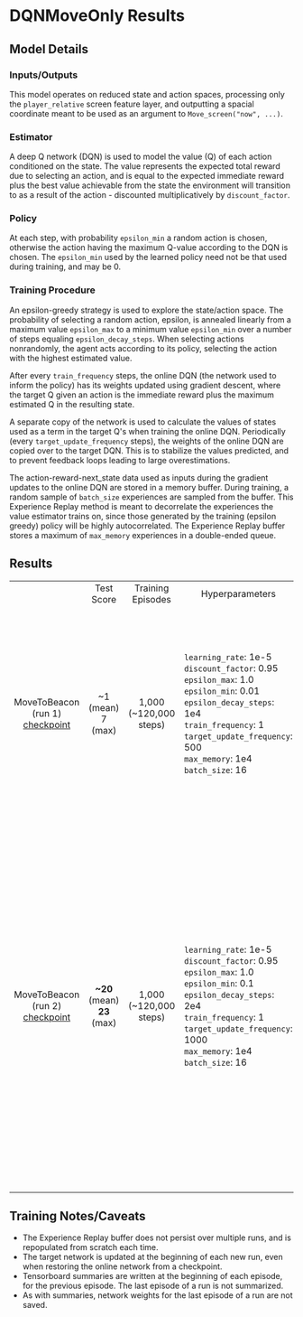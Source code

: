 # DQNMoveOnly Results

## Model Details

### Inputs/Outputs
This model operates on reduced state and action spaces, processing only the `player_relative` screen feature layer, and outputting a spacial coordinate meant to be used as an argument to `Move_screen("now", ...)`.

### Estimator
A deep Q network (DQN) is used to model the value (Q) of each action conditioned on the state. The value represents the expected total reward due to selecting an action, and is equal to the expected immediate reward plus the best value achievable from the state the environment will transition to as a result of the action - discounted multiplicatively by `discount_factor`.

### Policy
At each step, with probability `epsilon_min` a random action is chosen, otherwise the action having the maximum Q-value according to the DQN is chosen. The `epsilon_min` used by the learned policy need not be that used during training, and may be 0.

### Training Procedure
An epsilon-greedy strategy is used to explore the state/action space. The probability of selecting a random action, epsilon, is annealed linearly from a maximum value `epsilon_max` to a minimum value `epsilon_min` over a number of steps equaling `epsilon_decay_steps`. When selecting actions nonrandomly, the agent acts according to its policy, selecting the action with the highest estimated value.

After every `train_frequency` steps, the online DQN (the network used to inform the policy) has its weights updated using gradient descent, where the target Q given an action is the immediate reward plus the maximum estimated Q in the resulting state.

A separate copy of the network is used to calculate the values of states used as a term in the target Q's when training the online DQN. Periodically (every `target_update_frequency` steps), the weights of the online DQN are copied over to the target DQN. This is to stabilize the values predicted, and to prevent feedback loops leading to large overestimations.

The action-reward-next_state data used as inputs during the gradient updates to the online DQN are stored in a memory buffer. During training, a random sample of `batch_size` experiences are sampled from the buffer. This Experience Replay method is meant to decorrelate the experiences the value estimator trains on, since those generated by the training (epsilon greedy) policy will be highly autocorrelated. The Experience Replay buffer stores a maximum of `max_memory` experiences in a double-ended queue.

## Results
<table align="center">
  <tr>
    <td align="center"></td>
    <td align="center">Test Score</td>
    <td align="center">Training Episodes</td>
    <td align="center">Hyperparameters</td>
    <td align="center">Notes</td>

  </tr>
  <tr>
    <td align="center">
      MoveToBeacon<br>
      (run 1)<br>
      <a href="https://drive.google.com/file/d/18BTNB8T2JHdEyw_Fg34lrJcsA0pSst5L/view?usp=sharing">checkpoint</a>
    </td>
    <td align="center">
      ~1 (mean)<br>
      7 (max) 
    </td>
    <td align="center">
      1,000 (~120,000 steps)
    </td>
    <td align="left">
      <code>learning_rate</code>: 1e-5<br>
      <code>discount_factor</code>: 0.95<br>
      <code>epsilon_max</code>: 1.0<br>
      <code>epsilon_min</code>: 0.01<br>
      <code>epsilon_decay_steps</code>: 1e4<br>
      <code>train_frequency</code>: 1<br>
      <code>target_update_frequency</code>: 500<br>
      <code>max_memory</code>: 1e4<br>
      <code>batch_size</code>: 16
    </td>
    <td align="left">
      <ul>
        <li><code>step_mul</code> flag set to 16 during training.</li>
        <li>failed to learn an optimal policy, gets stuck at edge of beacon.</li>
        <li>test score evaluated over 100 episodes with epsilon=0.</li>
      </ul>
    </td>
  </tr>
  <tr>
    <td align="center">
      MoveToBeacon<br>
      (run 2)<br>
      <a href="https://drive.google.com/open?id=1GAoxY1fEkDH8LO2_IwigYpTmsuGstyxn">checkpoint</a>
    </td>
    <td align="center">
      <strong>~20</strong> (mean)<br>
      <strong>23</strong> (max)
    </td>
    <td align="center">
      1,000 (~120,000 steps)
    </td>
    <td align="left">
      <code>learning_rate</code>: 1e-5<br>
      <code>discount_factor</code>: 0.95<br>
      <code>epsilon_max</code>: 1.0<br>
      <code>epsilon_min</code>: 0.1<br>
      <code>epsilon_decay_steps</code>: 2e4<br>
      <code>train_frequency</code>: 1<br>
      <code>target_update_frequency</code>: 1000<br>
      <code>max_memory</code>: 1e4<br>
      <code>batch_size</code>: 16
    </td>
    <td align="left">
      <ul>
        <li><code>step_mul</code> flag set to 16 during training.</li>
        <li><code>step_mul</code> flag set to 16 during testing.</li>
        <li>test score evaluated over 100 episodes with epsilon=0.</li>
        <li>policy does not generalize well to a <code>step_mul</code> of 8, agent gets stuck at edge of some beacon positions.</li>
        <li>test score with <code>step_mul</code>=8: ~13 (mean), 21 (max).</li>
      </ul>
    </td>
  </tr>
</table>

## Training Notes/Caveats
* The Experience Replay buffer does not persist over multiple runs, and is repopulated from scratch each time.
* The target network is updated at the beginning of each new run, even when restoring the online network from a checkpoint.
* Tensorboard summaries are written at the beginning of each episode, for the previous episode. The last episode of a run is not summarized.
* As with summaries, network weights for the last episode of a run are not saved.